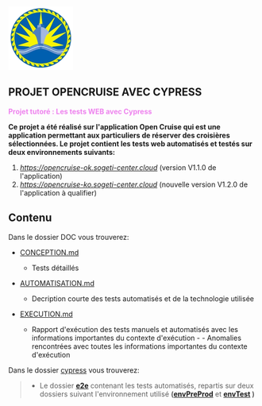 ![alt text](logo.png)

## PROJET OPENCRUISE AVEC CYPRESS 
<p style="color:violet;"><b>Projet tutoré : Les tests WEB avec Cypress</b></p>


**Ce projet a été réalisé sur l'application Open Cruise qui est une application permettant aux particuliers de réserver des croisières sélectionnées. Le projet contient les tests web automatisés et testés sur deux environnements suivants:**
1. *https://opencruise-ok.sogeti-center.cloud* (version V1.1.0 de l'application)
2. *https://opencruise-ko.sogeti-center.cloud* (nouvelle version V1.2.0 de l'application à qualifier)

## Contenu
Dans le dossier DOC vous trouverez:

- [CONCEPTION.md](DOC/CONCEPTION.md) 
  - Tests détaillés 

- [AUTOMATISATION.md](DOC/AUTOMATISATION.md) 
  - Decription courte des tests automatisés et de la technologie utilisée 
  
- [EXECUTION.md](DOC/EXECUTION.md) 
  - Rapport d'exécution des tests manuels et automatisés avec les informations importantes du contexte d'exécution - - Anomalies rencontrées avec toutes les informations importantes du contexte d'exécution

Dans le dossier [cypress](cypress) vous trouverez:

>- Le dossier **[e2e](cypress/e2e)** contenant les tests automatisés, repartis sur deux dossiers suivant l'environnement utilisé **([envPreProd](cypress/e2e/envPreprod/)** et **[envTest](cypress/e2e/envTest/) )**
  

